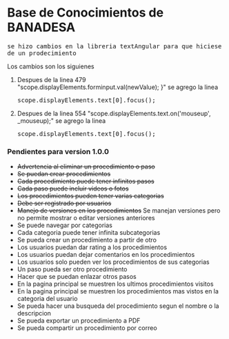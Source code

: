 <h1>Base de Conocimientos de BANADESA</h1>
<pre>se hizo cambios en la libreria textAngular para que hiciese foco en la descripcion cuando se agrega un paso
de un prodecimiento</pre>
Los cambios son los siguienes
<ol>
    <li>Despues de la linea 479 "scope.displayElements.forminput.val(newValue);
                        }" se agrego la linea
        <pre>scope.displayElements.text[0].focus();</pre>
    </li>
    <li>Despues de la linea 554 "scope.displayElements.text.on('mouseup', _mouseup);" se agrego la linea
        <pre>scope.displayElements.text[0].focus();</pre>
    </li>
</ol>

<h3>Pendientes para version 1.0.0</h3>
<ul>
    <li><del>Advertencia al eliminar un procedimiento o paso</del></li>
    <li><del>Se puedan crear procedimientos</del></li>
    <li><del>Cada procedimiento puede tener infinitos pasos</del></li>
    <li><del>Cada paso puede incluir videos o fotos</del></li>
    <li><del>Los procedimientos pueden tener varias categorias</del></li>
    <li><del>Debe ser registrado por usuarios</del></li>
    <li><del>Manejo de versiones en los procedimientos</del> Se manejan versiones pero no permite
    mostrar o editar versiones anteriores</li>
    <li>Se puede navegar por categorias</li>
    <li>Cada categoria puede tener infinita subcategorias</li>
    <li>Se pueda crear un procedimiento a partir de otro</li>
    <li>Los usuarios puedan dar rating a los procedimientos</li>
    <li>Los usuarios puedan dejar comentarios en los procedimientos</li>
    <li>Los usuarios solo pueden ver los procedimientos de sus categorias</li>
    <li>Un paso pueda ser otro procedimiento</li>
    <li>Hacer que se puedan enlazar otros pasos</li>
    <li>En la pagina principal se muestren los ultimos procedimientos visitos</li>
    <li>En la pagina principal se muestren los procedimientos mas vistos en la categoria del usuario</li>
    <li>Se pueda hacer una busqueda del procedimiento segun el nombre o la descripcion</li>
    <li>Se pueda exportar un procedimiento a PDF</li>
    <li>Se pueda compartir un procedimiento por correo</li>
</ul>
